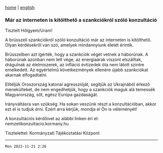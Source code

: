 [home](../README.md)
 | 
[english](../en/2022-11-21.md)

### Már az interneten is kitölthető a szankciókról szóló konzultáció

Tisztelt Hölgyem/Uram!

A brüsszeli szankciókról szóló konzultáció már az interneten is kitölthető. Olyan kérdésekről van szó, amelyek mindannyiunk életét érintik.

Brüsszelben azt ígérték, hogy a szankciók véget vetnek a háborúnak. A háborúnak azonban nem lett vége, az energiaárak viszont elszálltak, drágulnak az élelmiszerek, az infláció évtizedek óta nem látott szintre emelkedett. Az egyértelmű következmények ellenére újabb szankciókat akarnak elfogadtatni.

Elítéljük Oroszország katonai agresszióját, segítjük az Ukrajnából érkező menekülteket, de nem engedhetjük, hogy a szankciók maguk alá temessék Magyarország, sőt, egész Európa gazdaságát.

Irányváltásra van szükség. Ha sokan veszünk részt a konzultációban, akkor ezt el is tudjuk érni. Ezért arra kérjük, mondja el Ön is véleményét!

A konzultációs kérdőívet az alábbi linken éri el:
nemzetikonzultacio.kormany.hu

Tisztelettel:
Kormányzati Tájékoztatási Központ

---
`Mon 2022-11-21 2:26`